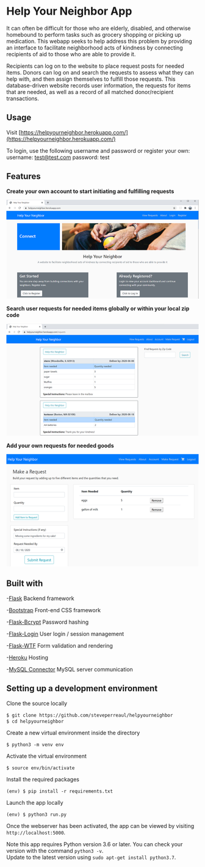 # Help Your Neighbor App

It can often be difficult for those who are elderly, disabled, and otherwise homebound to perform tasks such as grocery shopping or picking up medication. This webapp seeks to help address this problem by providing an interface to facilitate neighborhood acts of kindness by connecting recipients of aid to those who are able to provide it.

Recipients can log on to the website to place request posts for needed items. Donors can log on and search the requests to assess what they can help with, and then assign themselves to fulfill those requests. This database-driven website records user information, the requests for items that are needed, as well as a record of all matched donor/recipient transactions.

## Usage

Visit [https://helpyourneighbor.herokuapp.com/](https://helpyourneighbor.herokuapp.com/)

To login, use the following username and password or register your own:
username: test@test.com
password: test

## Features

**Create your own account to start initiating and fulfilling requests**

![Screenshot add items page](/project_images/1-1.png)

**Search user requests for needed items globally or within your local zip code**

![Screenshot of requests page](/project_images/3-1.png)

**Add your own requests for needed goods**

![Screenshot add items page](/project_images/2-1.png)

## Built with

-[Flask](https://flask.palletsprojects.com/en/1.1.x/)
Backend framework

-[Bootstrap](https://getbootstrap.com/docs/4.1/getting-started/introduction/)
Front-end CSS framework

-[Flask-Bcrypt](https://flask-bcrypt.readthedocs.io/en/latest/)
Password hashing

-[Flask-Login](https://flask-login.readthedocs.io/en/latest/)
User login / session management

-[Flask-WTF](https://flask-wtf.readthedocs.io/en/stable/)
Form validation and rendering

-[Heroku](https://www.heroku.com)
Hosting

-[MySQL Connector](https://dev.mysql.com/doc/connector-python/en/)
MySQL server communication

## Setting up a development environment

Clone the source locally

```
$ git clone https://github.com/steveperreaul/helpyourneighbor
$ cd helpyourneighbor
```

Create a new virtual environment inside the directory

```
$ python3 -m venv env
```

Activate the virtual environment

```
$ source env/bin/activate
```

Install the required packages

```
(env) $ pip install -r requirements.txt
```

Launch the app locally

```
(env) $ python3 run.py
```

Once the webserver has been activated, the app can be viewed by visiting `http://localhost:5000`.

Note this app requires Python version 3.6 or later. You can check your version with the command `python3 -v`.
<br>Update to the latest version using `sudo apt-get install python3.7`.
